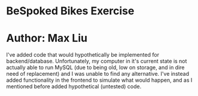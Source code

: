 # BeSpoked Bikes Exercise
# Author: Max Liu

I've added code that would hypothetically be implemented for backend/database. Unfortunately, my computer in it's current state is not actually able to run MySQL (due to being old, low on storage, and in dire need of replacement) and I was unable to find any alternative.
I've instead added functionality in the frontend to simulate what would happen, and as I mentioned before added hypothetical (untested) code.